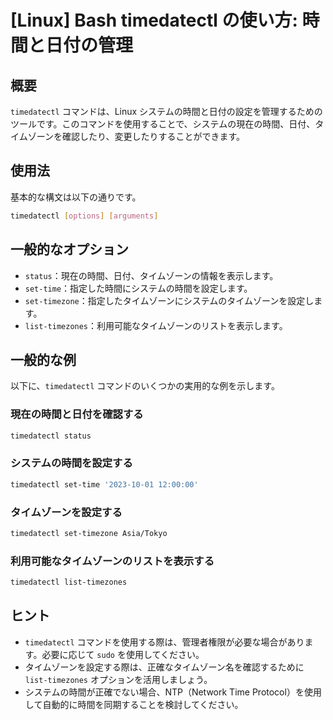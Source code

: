 # [Linux] Bash timedatectl の使い方: 時間と日付の管理

## 概要
`timedatectl` コマンドは、Linux システムの時間と日付の設定を管理するためのツールです。このコマンドを使用することで、システムの現在の時間、日付、タイムゾーンを確認したり、変更したりすることができます。

## 使用法
基本的な構文は以下の通りです。

```bash
timedatectl [options] [arguments]
```

## 一般的なオプション
- `status`：現在の時間、日付、タイムゾーンの情報を表示します。
- `set-time`：指定した時間にシステムの時間を設定します。
- `set-timezone`：指定したタイムゾーンにシステムのタイムゾーンを設定します。
- `list-timezones`：利用可能なタイムゾーンのリストを表示します。

## 一般的な例
以下に、`timedatectl` コマンドのいくつかの実用的な例を示します。

### 現在の時間と日付を確認する
```bash
timedatectl status
```

### システムの時間を設定する
```bash
timedatectl set-time '2023-10-01 12:00:00'
```

### タイムゾーンを設定する
```bash
timedatectl set-timezone Asia/Tokyo
```

### 利用可能なタイムゾーンのリストを表示する
```bash
timedatectl list-timezones
```

## ヒント
- `timedatectl` コマンドを使用する際は、管理者権限が必要な場合があります。必要に応じて `sudo` を使用してください。
- タイムゾーンを設定する際は、正確なタイムゾーン名を確認するために `list-timezones` オプションを活用しましょう。
- システムの時間が正確でない場合、NTP（Network Time Protocol）を使用して自動的に時間を同期することを検討してください。